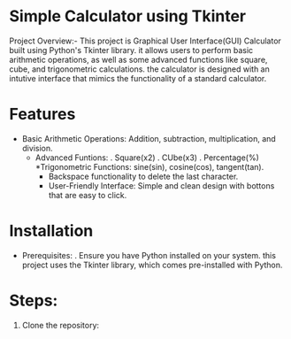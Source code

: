 # Simple Calculator using Tkinter
Project Overview:-
This project is Graphical User Interface(GUI) Calculator built using Python's Tkinter library. it allows users to perform basic arithmetic operations, as well as some advanced functions like square, cube, and trigonometric calculations. the calculator is designed with an intutive interface that mimics the functionality of a standard calculator.

# Features
* Basic Arithmetic Operations:
  Addition, subtraction, multiplication, and division.
  * Advanced Funtions:
    . Square(x2)
    . CUbe(x3)
    . Percentage(%)
    *Trigonometric Functions:
    sine(sin), cosine(cos), tangent(tan).
    * Backspace functionality to delete the last character.
    * User-Friendly Interface: Simple and clean design with bottons that are easy to click.

# Installation
 * Prerequisites:
   . Ensure you have Python installed on your system. this project uses the Tkinter library, which comes pre-installed with Python.

# Steps:
1. Clone the repository: 











       
    
